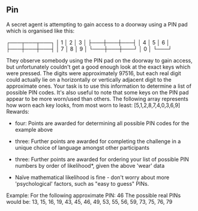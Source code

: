 ## Pin

A secret agent is attempting to gain access to a doorway using a PIN pad which is organised like this:

┌───┬───┬───┐
│ 1 │ 2 │ 3 │
├───┼───┼───┤
│ 4 │ 5 │ 6 │
├───┼───┼───┤
│ 7 │ 8 │ 9 │
└───┼───┼───┘
│ 0 │
└───┘

They observe somebody using the PIN pad on the doorway to gain access, but unfortunately couldn't get a good enough look at the exact keys which were pressed. The digits were approximately 97516, but each real digit could actually lie on a horizontally or vertically adjacent digit to the approximate ones. Your task is to use this information to determine a list of possible PIN codes.
It's also useful to note that some keys on the PIN pad appear to be more worn/used than others. The following array represents how worn each key looks, from most worn to least: [5,1,2,8,7,4,0,3,6,9]
Rewards:

- four: Points are awarded for determining all possible PIN codes for the example above
- three: Further points are awarded for completing the challenge in a unique choice of language amongst other participants
- three: Further points are awarded for ordering your list of possible PIN numbers by order of likelihood\*, given the above 'wear' data

- Naïve mathematical likelihood is fine - don't worry about more 'psychological' factors, such as "easy to guess" PINs.

Example:
For the following approximate PIN: 46
The possible real PINs would be: 13, 15, 16, 19, 43, 45, 46, 49, 53, 55, 56, 59, 73, 75, 76, 79
